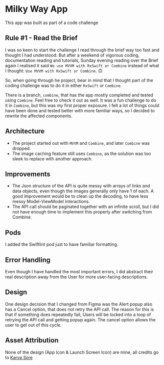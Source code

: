 # Milky Way App

This app was built as part of a code challenge

## Rule #1 - Read the Brief

I was so keen to start the challenge I read through the brief way too fast and thought I had understood. But after a weekend of vigorous coding, documentation reading and tutorials, Sunday evening reading over the Brief again I realised it said `We use MVVM with RxSwift or Combine` instead of what I thought: `Use MVVM with RxSwift or Combine`. 🙃

So, when going through he project, bear in mind that I thought part of the coding challenge was to do it in either `RxSwift` or `Combine`. 

There is a branch, `combine`, that has the app mostly completed and tested using `Combine`. Feel free to check it out as well. It was a fun challenge to do it in `Combine`, but this was my first proper exposure. I felt a lot of things could have been done and tested better with more familiar ways, so I decided to rewrite the affected components.

## Architecture

- The project started out with `MVVM` and `Combine`, and later `Combine` was dropped. 
- The image caching feature still uses `Combine`, as the solution was too sleek to replace with another approach.

## Improvements
- The Json structure of the API is quite messy with arrays of links and data objects, even though the images generally only have 1 of each. A good improvement would be to clean up the decoding, to have less messy Model-ViewModel interactions.
- The API call should be paginated together with an infinite scroll, but I did not have enough time to implement this properly after switching from Combine. 


## Pods

I added the Swiftlint pod just to have familiar formatting.

## Error Handling

Even though I have handled the most important errors, I did abstract their real description away from the User for more user-facing descriptions.

## Design

One design decision that I changed from Figma was the Alert popup also has a Cancel option, that does not retry the API call. The reason for this is that if something does repeatedly fail, Users will be locked into a loop of retrying the API call and getting popup again. The cancel option allows the user to get out of this cycle.

## Asset Attribution

None of the design (App Icon & Launch Screen Icon) are mine, all credits go to [Karya Sore](https://iconscout.com/contributors/karyasore)
